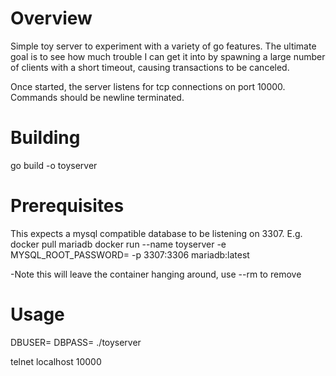 # Overview

Simple toy server to experiment with a variety of go features. The ultimate goal is to see how much trouble I can get it into by spawning a large number of clients with a short timeout, causing transactions to be canceled.

Once started, the server listens for tcp connections on port 10000. Commands should be newline terminated.

# Building

go build -o toyserver

# Prerequisites

This expects a mysql compatible database to be listening on 3307.
E.g.
docker pull mariadb
docker run --name toyserver -e MYSQL_ROOT_PASSWORD=<your password> -p 3307:3306 mariadb:latest

-Note this will leave the container hanging around, use --rm to remove

# Usage

DBUSER=<user> DBPASS=<pass> ./toyserver

telnet localhost 10000
